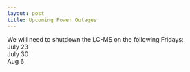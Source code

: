 ```yaml
---
layout: post
title: Upcoming Power Outages
---
```



<div class="message">
  We will need to shutdown the LC-MS on the following Fridays:<br/>
  July 23<br/>
  July 30<br/>
  Aug 6
  
</div>

